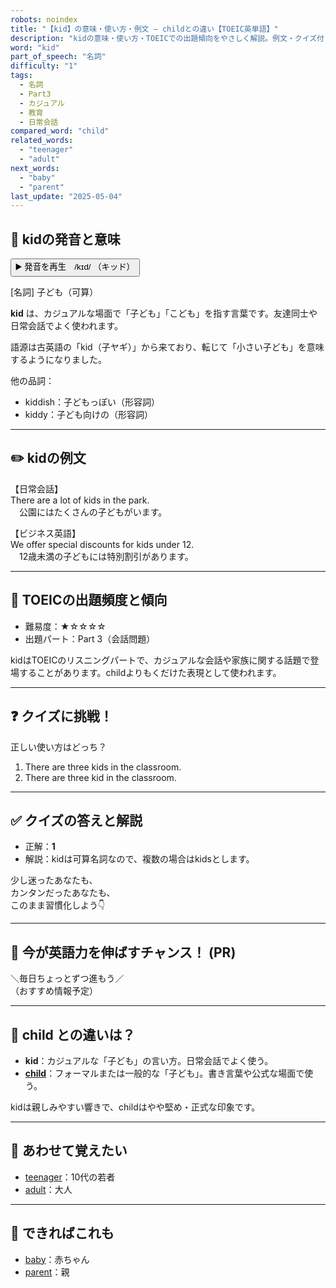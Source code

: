 ```yaml
---
robots: noindex
title: "【kid】の意味・使い方・例文 ― childとの違い【TOEIC英単語】"
description: "kidの意味・使い方・TOEICでの出題傾向をやさしく解説。例文・クイズ付きでchildとの違いもわかりやすく学べます。"
word: "kid"
part_of_speech: "名詞"
difficulty: "1"
tags:
  - 名詞
  - Part3
  - カジュアル
  - 教育
  - 日常会話
compared_word: "child"
related_words:
  - "teenager"
  - "adult"
next_words:
  - "baby"
  - "parent"
last_update: "2025-05-04"
---
```


## 🔰 kidの発音と意味

<button class="play-audio" onclick="playTTS('kid')">
  <span class="play-audio-main">
    ▶️ 発音を再生　/kɪd/
  </span>
  <span class="play-audio-sub">
    （キッド）
  </span>
</button>

[名詞] 子ども（可算）

**kid** は、カジュアルな場面で「子ども」「こども」を指す言葉です。友達同士や日常会話でよく使われます。

語源は古英語の「kid（子ヤギ）」から来ており、転じて「小さい子ども」を意味するようになりました。

他の品詞：  
- kiddish：子どもっぽい（形容詞）
- kiddy：子ども向けの（形容詞）

---

## ✏️ kidの例文

【日常会話】  
There are a lot of kids in the park.  
　公園にはたくさんの子どもがいます。

【ビジネス英語】  
We offer special discounts for kids under 12.  
　12歳未満の子どもには特別割引があります。

---

## 🎯 TOEICの出題頻度と傾向

- 難易度：★☆☆☆☆
- 出題パート：Part 3（会話問題）

kidはTOEICのリスニングパートで、カジュアルな会話や家族に関する話題で登場することがあります。childよりもくだけた表現として使われます。

---

## ❓ クイズに挑戦！

正しい使い方はどっち？

1. There are three kids in the classroom.  
2. There are three kid in the classroom.

---

## ✅ クイズの答えと解説

- 正解：**1**
- 解説：kidは可算名詞なので、複数の場合はkidsとします。

少し迷ったあなたも、  
カンタンだったあなたも、  
このまま習慣化しよう👇️

---

## 🚀 今が英語力を伸ばすチャンス！ (PR)

<div class="info-center">
＼毎日ちょっとずつ進もう／<br>  
（おすすめ情報予定）
</div>

---

## 🤔  child との違いは？

- **kid**：カジュアルな「子ども」の言い方。日常会話でよく使う。
- **[child](/word/child)**：フォーマルまたは一般的な「子ども」。書き言葉や公式な場面で使う。

kidは親しみやすい響きで、childはやや堅め・正式な印象です。

---

## 🧩 あわせて覚えたい

- [teenager](/word/teenager)：10代の若者
- [adult](/word/adult)：大人

---

## 📖 できればこれも

- [baby](/word/baby)：赤ちゃん
- [parent](/word/parent)：親

<!-- cvid: aid29_bid11 -->
